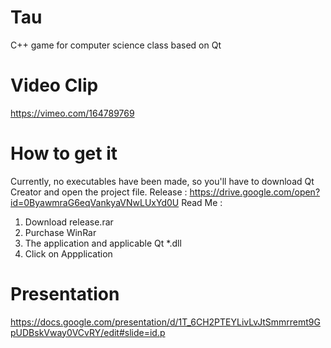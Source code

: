 # Tau
C++ game for computer science class based on Qt
# Video Clip
https://vimeo.com/164789769
# How to get it
Currently, no executables have been made, so you'll have to download Qt Creator and open the project file.
Release : https://drive.google.com/open?id=0ByawmraG6eqVankyaVNwLUxYd0U
Read Me : 
1. Download release.rar
2. Purchase WinRar
3. The application and applicable Qt *.dll 
4. Click on Appplication
# Presentation
https://docs.google.com/presentation/d/1T_6CH2PTEYLivLvJtSmmrremt9GpUDBskVway0VCvRY/edit#slide=id.p
